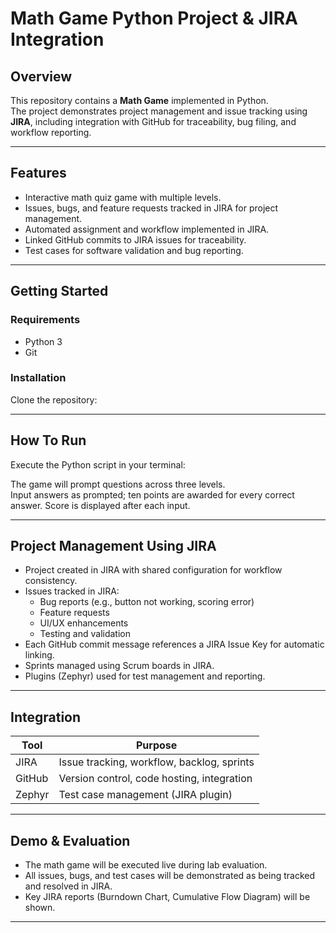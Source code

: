 # Math Game Python Project & JIRA Integration

## Overview

This repository contains a **Math Game** implemented in Python.  
The project demonstrates project management and issue tracking using **JIRA**, including integration with GitHub for traceability, bug filing, and workflow reporting.

---

## Features

- Interactive math quiz game with multiple levels.
- Issues, bugs, and feature requests tracked in JIRA for project management.
- Automated assignment and workflow implemented in JIRA.
- Linked GitHub commits to JIRA issues for traceability.
- Test cases for software validation and bug reporting.

---

## Getting Started

### Requirements

- Python 3
- Git

### Installation

Clone the repository:

---

## How To Run

Execute the Python script in your terminal:


The game will prompt questions across three levels.  
Input answers as prompted; ten points are awarded for every correct answer. Score is displayed after each input.

---

## Project Management Using JIRA

- Project created in JIRA with shared configuration for workflow consistency.
- Issues tracked in JIRA:
  - Bug reports (e.g., button not working, scoring error)
  - Feature requests
  - UI/UX enhancements
  - Testing and validation
- Each GitHub commit message references a JIRA Issue Key for automatic linking.
- Sprints managed using Scrum boards in JIRA.
- Plugins (Zephyr) used for test management and reporting.

---

## Integration

| Tool     | Purpose                                      |
|----------|----------------------------------------------|
| JIRA     | Issue tracking, workflow, backlog, sprints   |
| GitHub   | Version control, code hosting, integration   |
| Zephyr   | Test case management (JIRA plugin)           |

---

## Demo & Evaluation

- The math game will be executed live during lab evaluation.
- All issues, bugs, and test cases will be demonstrated as being tracked and resolved in JIRA.
- Key JIRA reports (Burndown Chart, Cumulative Flow Diagram) will be shown.

---
